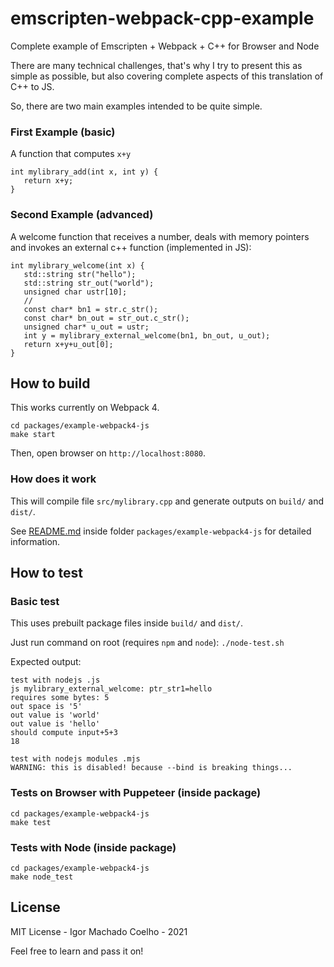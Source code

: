# emscripten-webpack-cpp-example
Complete example of  Emscripten + Webpack + C++ for Browser and Node

There are many technical challenges, that's why I try to present this as simple as possible,
but also covering complete aspects of this translation of C++ to JS.

So, there are two main examples intended to be quite simple.

### First Example (basic)

A function that computes `x+y`

```
int mylibrary_add(int x, int y) {
   return x+y;
}
```

### Second Example (advanced)

A welcome function that receives a number, deals with memory pointers and invokes an external
c++ function (implemented in JS):

```
int mylibrary_welcome(int x) {
   std::string str("hello");
   std::string str_out("world");
   unsigned char ustr[10];
   //
   const char* bn1 = str.c_str();
   const char* bn_out = str_out.c_str();
   unsigned char* u_out = ustr;
   int y = mylibrary_external_welcome(bn1, bn_out, u_out);
   return x+y+u_out[0];
}
```

## How to build

This works currently on Webpack 4.

```
cd packages/example-webpack4-js
make start
```

Then, open browser on `http://localhost:8080`.

### How does it work

This will compile file `src/mylibrary.cpp` and generate outputs on `build/` and `dist/`.

See [README.md](./packages/example-webpack4-js) inside folder `packages/example-webpack4-js` for
detailed information.

## How to test

### Basic test

This uses prebuilt package files inside `build/` and `dist/`.

Just run command on root (requires `npm` and `node`): `./node-test.sh`

Expected output:

```
test with nodejs .js
js mylibrary_external_welcome: ptr_str1=hello
requires some bytes: 5
out space is '5'
out value is 'world'
out value is 'hello'
should compute input+5+3
18

test with nodejs modules .mjs
WARNING: this is disabled! because --bind is breaking things...
```

### Tests on Browser with Puppeteer (inside package)

```
cd packages/example-webpack4-js
make test
```

### Tests with Node (inside package)

```
cd packages/example-webpack4-js
make node_test
```

## License 

MIT License - Igor Machado Coelho - 2021

Feel free to learn and pass it on!